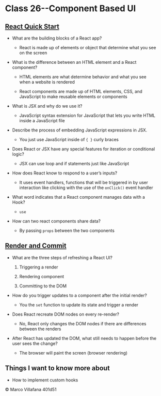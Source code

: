 # Class 26--Component Based UI

## [React Quick Start](https://react.dev/learn)

+ What are the building blocks of a React app?

  + React is made up of elements or object that determine what you see on the screen

+ What is the difference between an HTML element and a React component?

  + HTML elements are what determine behavior and  what you see when a website is rendered  

  + React components are made up of HTML elements, CSS, and JavaScript to make reusable elements or components  

+ What is JSX and why do we use it?

  + JavaScript syntax extension for JavaScript that lets you write HTML inside a JavaScript file

+ Describe the process of embedding JavaScript expressions in JSX.

  + You just use JavaScript inside of `{ }` curly braces

+ Does React or JSX have any special features for iteration or conditional logic?

  + JSX can use loop and if statements just like JavaScript

+ How does React know to respond to a user’s inputs?

  + It uses event handlers, functions that will be triggered in by user interaction like clicking with the use of the `onClick()` event handler

+ What word indicates that a React component manages data with a Hook?

  + `use`  

+ How can two react components share data?

  + By passing `props` between the two components  

## [Render and Commit](https://react.dev/learn/render-and-commit)

+ What are the three steps of refreshing a React UI?

    1. Triggering a render

    2. Rendering component  

    3. Committing to the DOM

+ How do you trigger updates to a component after the initial render?

  + You the `set` function to update its state and trigger a render

+ Does React recreate DOM nodes on every re-render?

  + No, React only changes the DOM nodes if there are differences between the renders  

+ After React has updated the DOM, what still needs to happen before the user sees the change?

  + The browser will paint the screen (browser rendering)

## Things I want to know more about

+ How to implement custom hooks

© Marco Villafana 401d51
